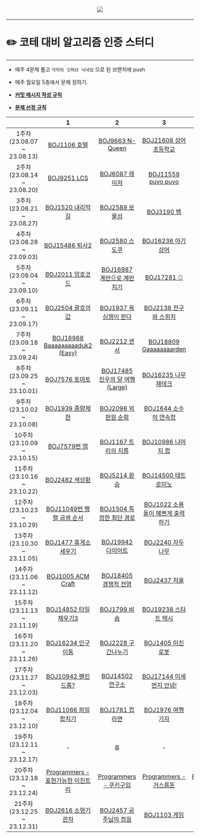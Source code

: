 <h1 align="center"> <img src="https://github.com/escape-study/algorithm/assets/56991244/34494fd6-be31-479e-bc04-f9944d96cead"> </h1>

------

# ✏️ **코테 대비 알고리즘 인증 스터디**

------

* 매주 4문제 풀고 `각자의 깃허브 닉네임` 으로 된 브랜치에 push
* 매주 월요일 5층에서 문제 정하기.

* [**커밋 메시지 작성 규칙**](https://github.com/escape-study/algorithm/wiki/Commit-Message-Rule)

* [**문제 선정 규칙**](https://github.com/escape-study/algorithm/wiki/%EB%AC%B8%EC%A0%9C-%EC%84%A0%EC%A0%95)

| |**1**|**2**|**3**|**4**|
|:-:|:-:|:-:|:-:|:-:|
|1주차(23.08.07 ~ 23.08.13)|[BOJ1106 호텔](https://www.acmicpc.net/problem/1106)|[BOJ9663 N-Queen](https://www.acmicpc.net/problem/9663)|[BOJ21608 상어 초등학교](https://www.acmicpc.net/problem/21608)|[BOJ3020 개똥벌레](https://www.acmicpc.net/problem/3020)|
|2주차(23.08.14 ~ 23.08.20)|[BOJ9251 LCS](https://www.acmicpc.net/problem/9251)|[BOJ6087 레이저](https://www.acmicpc.net/problem/6087)|[BOJ11559 puyo puyo](https://www.acmicpc.net/problem/11559)|[BOJ2470 두 용액](https://www.acmicpc.net/problem/2470)|
|3주차(23.08.21 ~ 23.08.27)|[BOJ1520 내리막길](https://www.acmicpc.net/problem/1520)|[BOJ2589 보물섬](https://www.acmicpc.net/problem/2589)|[BOJ3190 뱀](https://www.acmicpc.net/problem/3190)|[BOJ1306 달려라 홍준](https://www.acmicpc.net/problem/1306)|
|4주차(23.08.28 ~ 23.09.03)|[BOJ15486 퇴사2](https://www.acmicpc.net/problem/15486)|[BOJ2580 스도쿠](https://www.acmicpc.net/problem/2580)|[BOJ16236 아기상어](https://www.acmicpc.net/problem/16236)|[BOJ20437 문자열 게임2](https://www.acmicpc.net/problem/20437)|
|5주차(23.09.04 ~ 23.09.10)|[BOJ2011 암호코드](https://www.acmicpc.net/problem/2011)|[BOJ16987 계란으로 계란치기](https://www.acmicpc.net/problem/16987)|[BOJ17281 ⚾](https://www.acmicpc.net/problem/17281)|[BOJ2812 크게 만들기](https://www.acmicpc.net/problem/2812)|
|6주차(23.09.11 ~ 23.09.17)|[BOJ2504 괄호의 값](https://www.acmicpc.net/problem/2504)| [BOJ1937 욕심쟁이 판다](https://www.acmicpc.net/problem/1937) | [BOJ2138 전구와 스위치](https://www.acmicpc.net/problem/2138) | [BOJ4991 로봇 청소기](https://www.acmicpc.net/problem/4991)|
|7주차(23.09.18 ~ 23.09.24)|[BOJ16988 Baaaaaaaaaduk2 (Easy)](https://www.acmicpc.net/problem/16988)|[BOJ2212 센서](https://www.acmicpc.net/problem/2212)|[BOJ18809 Gaaaaaaaarden](https://www.acmicpc.net/problem/18809)|[BOJ2143 두 배열의 합](https://www.acmicpc.net/problem/2143)|
|8주차(23.09.25 ~ 23.10.01)|[BOJ7576 토마토](https://www.acmicpc.net/problem/7576)|[BOJ17485 진우의 달 여행 (Large)](https://www.acmicpc.net/problem/17485)|[BOJ16235 나무 재테크](https://www.acmicpc.net/problem/16235)|[BOJ1062 가르침](https://www.acmicpc.net/problem/1062)|
|9주차(23.10.02 ~ 23.10.08)|[BOJ1939 중량제한](https://www.acmicpc.net/problem/1939)|[BOJ2098 외판원 순회](https://www.acmicpc.net/problem/2098)|[BOJ1644 소수의 연속합](https://www.acmicpc.net/problem/1644)|[BOJ2151 거울 설치](https://www.acmicpc.net/problem/2151)|
|10주차(23.10.09 ~ 23.10.15)|[BOJ7579번 앱](https://www.acmicpc.net/problem/7579)|[BOJ1167 트리의 지름](https://www.acmicpc.net/problem/1167)|[BOJ10986 나머지 합](https://www.acmicpc.net/problem/10986)|[BOJ1938 통나무 설치](https://www.acmicpc.net/problem/1938)|
|11주차(23.10.16 ~ 23.10.22)|[BOJ2482 색상환](https://www.acmicpc.net/problem/2482)|[BOJ5214 환승](https://www.acmicpc.net/problem/5214)|[BOJ14500 테트로미노](https://www.acmicpc.net/problem/14500)|[BOJ1700 멀티탭 스케줄링](https://www.acmicpc.net/problem/1700)|
|12주차(23.10.23 ~ 23.10.29)|[BOJ11049번 행렬 곱셈 순서](https://www.acmicpc.net/problem/11049)|[BOJ1504 특정한 최단 경로](https://www.acmicpc.net/problem/1504)|[BOJ1022 소용돌이 예쁘게 출력하기](https://www.acmicpc.net/problem/1022)|[BOJ1613 역사](https://www.acmicpc.net/problem/1613)|
|13주차(23.10.30 ~ 23.11.05)|[BOJ1477 휴게소 세우기](https://www.acmicpc.net/problem/1477)|[BOJ19942 다이어트](https://www.acmicpc.net/problem/19942) |[BOJ2240 자두나무](https://www.acmicpc.net/problem/2240)|[BOJ15683 감시](https://www.acmicpc.net/problem/15683)|
|14주차(23.11.06 ~ 23.11.12)|[BOJ1005 ACM Craft](https://www.acmicpc.net/problem/1005)|[BOJ18405 경쟁적 전염](https://www.acmicpc.net/problem/18405)|[BOJ2437 저울](https://www.acmicpc.net/problem/2437)|[BOJ1707 이분 그래프](https://www.acmicpc.net/problem/1707)|
|15주차(23.11.13 ~ 23.11.19)|[BOJ14852 타일 채우기3](https://www.acmicpc.net/problem/14852)|[BOJ1799 비숍](https://www.acmicpc.net/problem/1799)|[BOJ19238 스타트 택시](https://www.acmicpc.net/problem/19238)|[BOJ2461 대표 선수](https://www.acmicpc.net/problem/2461)|
|16주차(23.11.20 ~ 23.11.26)|[BOJ16234 인구이동](https://www.acmicpc.net/problem/16234)|[BOJ2228 구간나누기](https://www.acmicpc.net/problem/2228)|[BOJ1405 미친 로봇](https://www.acmicpc.net/problem/1405)|[BOJ15927 회문은 회문아니야!!](https://www.acmicpc.net/problem/15927)|
|17주차(23.11.27 ~ 23.12.03)|[BOJ10942 팰린드롬?](https://www.acmicpc.net/problem/10942)|[BOJ14502 연구소](https://www.acmicpc.net/problem/14502)|[BOJ17144 미세먼지 안녕!](https://www.acmicpc.net/problem/17144)|[BOJ2109 빵집](https://www.acmicpc.net/problem/3109)|
|18주차(23.12.04 ~ 23.12.10)|[BOJ11066 파일합치기](https://www.acmicpc.net/problem/11066)|[BOJ1781 컵라면](https://www.acmicpc.net/problem/1781)|[BOJ1976 여행 가자](https://www.acmicpc.net/problem/1976)|[BOJ2931 가스관](https://www.acmicpc.net/problem/2931)|
|19주차(23.12.11 ~ 23.12.17)|-|휴|-|무|
|20주차(23.12.18 ~ 23.12.24)|[Programmers - 표현가능한 이진트리](https://school.programmers.co.kr/learn/courses/30/lessons/150367)|[Programmers - 쿠키구입](https://school.programmers.co.kr/learn/courses/30/lessons/49995)|[Programmers - 거스름돈](https://school.programmers.co.kr/learn/courses/30/lessons/12907)|[Programmers - 입국심사](https://school.programmers.co.kr/learn/courses/30/lessons/43238)| 
|21주차(23.12.25 ~ 23.12.31)|[BOJ2616 소형기관차](https://www.acmicpc.net/problem/2616)|[BOJ2457 공주님의 정원](https://www.acmicpc.net/problem/2457)|[BOJ1103 게임](https://www.acmicpc.net/problem/1103)|[BOJ2933 미네랄](https://www.acmicpc.net/problem/2933)
